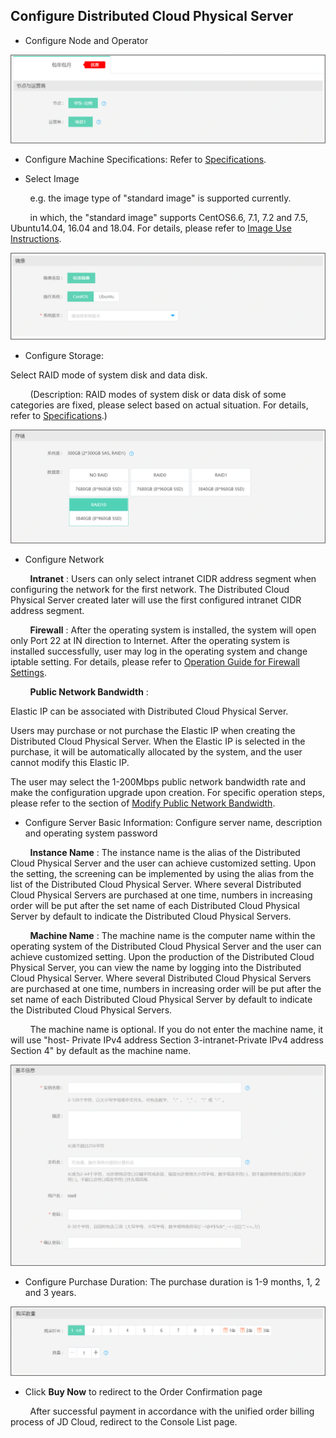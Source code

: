 ## Configure Distributed Cloud Physical Server

- Configure Node and Operator

![配置地域与可用区](https://github.com/jdcloudcom/cn/blob/cn-distributed-cloud-physical-service/documentation/Hyper-Converged-IDC/Distributed-Cloud-Physical-Server/Image/DCPS-003.png)

- Configure Machine Specifications:
Refer to [Specifications](../Introduction/Specifications.md).

- Select Image

&nbsp;&nbsp;&nbsp;&nbsp;&nbsp;&nbsp;&nbsp; e.g. the image type of "standard image" is supported currently.

&nbsp;&nbsp;&nbsp;&nbsp;&nbsp;&nbsp;&nbsp; in which, the "standard image" supports CentOS6.6, 7.1, 7.2 and 7.5, Ubuntu14.04, 16.04 and 18.04. For details, please refer to [Image Use Instructions](../Operation-Guide/Image/Description-Image.md).

![镜像选择](https://github.com/jdcloudcom/cn/blob/cn-distributed-cloud-physical-service/documentation/Hyper-Converged-IDC/Distributed-Cloud-Physical-Server/Image/DCPS-028.png)

- Configure Storage:

Select RAID mode of system disk and data disk.

&nbsp;&nbsp;&nbsp;&nbsp;&nbsp;&nbsp;&nbsp; (Description: RAID modes of system disk or data disk of some categories are fixed, please select based on actual situation. For details, refer to [Specifications](../Introduction/Specifications.md).)

![配置存储](https://github.com/jdcloudcom/cn/blob/cn-distributed-cloud-physical-service/documentation/Hyper-Converged-IDC/Distributed-Cloud-Physical-Server/Image/DCPS-029.png)

- Configure Network

&nbsp;&nbsp;&nbsp;&nbsp;&nbsp;&nbsp;&nbsp; **Intranet** : Users can only select intranet CIDR address segment when configuring the network for the first network. The Distributed Cloud Physical Server created later will use the first configured intranet CIDR address segment.

&nbsp;&nbsp;&nbsp;&nbsp;&nbsp;&nbsp;&nbsp; **Firewall** : After the operating system is installed, the system will open only Port 22 at IN direction to Internet. After the operating system is installed successfully, user may log in the operating system and change iptable setting. For details, please refer to [Operation Guide for Firewall Settings](../Operation-Guide/Network-And-Security/Steps-Network-And-Security.md).

&nbsp;&nbsp;&nbsp;&nbsp;&nbsp;&nbsp;&nbsp; **Public Network Bandwidth** :

Elastic IP can be associated with Distributed Cloud Physical Server.

Users may purchase or not purchase the Elastic IP when creating the Distributed Cloud Physical Server. When the Elastic IP is selected in the purchase, it will be automatically allocated by the system, and the user cannot modify this Elastic IP.

The user may select the 1-200Mbps public network bandwidth rate and make the configuration upgrade upon creation.
For specific operation steps, please refer to the section of [Modify Public Network Bandwidth](../Operation-Guide/Adjust-Public-Network-Bandwidth/Description-Adjust-Public-Network-Bandwidth.md).

- Configure Server Basic Information:
Configure server name, description and operating system password

&nbsp;&nbsp;&nbsp;&nbsp;&nbsp;&nbsp;&nbsp; **Instance Name** : The instance name is the alias of the Distributed Cloud Physical Server and the user can achieve customized setting. Upon the setting, the screening can be implemented by using the alias from the list of the Distributed Cloud Physical Server. Where several Distributed Cloud Physical Servers are purchased at one time, numbers in increasing order will be put after the set name of each Distributed Cloud Physical Server by default to indicate the Distributed Cloud Physical Servers.

&nbsp;&nbsp;&nbsp;&nbsp;&nbsp;&nbsp;&nbsp; **Machine Name** : The machine name is the computer name within the operating system of the Distributed Cloud Physical Server and the user can achieve customized setting. Upon the production of the Distributed Cloud Physical Server, you can view the name by logging into the Distributed Cloud Physical Server. Where several Distributed Cloud Physical Servers are purchased at one time, numbers in increasing order will be put after the set name of each Distributed Cloud Physical Server by default to indicate the Distributed Cloud Physical Servers.

&nbsp;&nbsp;&nbsp;&nbsp;&nbsp;&nbsp;&nbsp; The machine name is optional. If you do not enter the machine name, it will use "host- Private IPv4 address Section 3-intranet-Private IPv4 address Section 4" by default as the machine name.

![配置服务器](https://github.com/jdcloudcom/cn/blob/cn-distributed-cloud-physical-service/documentation/Hyper-Converged-IDC/Distributed-Cloud-Physical-Server/Image/DCPS-030.png)


- Configure Purchase Duration:
The purchase duration is 1-9 months, 1, 2 and 3 years.

![配置购买时长](https://github.com/jdcloudcom/cn/blob/cn-distributed-cloud-physical-service/documentation/Hyper-Converged-IDC/Distributed-Cloud-Physical-Server/Image/DCPS-031.png)

- Click **Buy Now** to redirect to the Order Confirmation page

&nbsp;&nbsp;&nbsp;&nbsp;&nbsp;&nbsp;&nbsp; After successful payment in accordance with the unified order billing process of JD Cloud, redirect to the Console List page.
